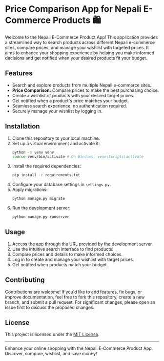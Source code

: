 # Price Comparison App for Nepali E-Commerce Products 🛍️

Welcome to the Nepali E-Commerce Product App! This application provides a streamlined way to search products across different Nepali e-commerce sites, compare prices, and manage your wishlist with targeted prices. It aims to enhance your shopping experience by helping you make informed decisions and get notified when your desired products fit your budget.

## Features

- Search and explore products from multiple Nepali e-commerce sites.
- **Price Comparison:** Compare prices to make the best purchasing choice.
- Create a wishlist of products with your desired target prices.
- Get notified when a product's price matches your budget.
- Seamless search experience, no authentication required.
- Securely manage your wishlist by logging in.

## Installation

1. Clone this repository to your local machine.
2. Set up a virtual environment and activate it:
   ```bash
   python -m venv venv
   source venv/bin/activate # On Windows: venv\Scripts\activate
4. Install the required dependencies:
   ```bash
   pip install -r requirements.txt
6. Configure your database settings in `settings.py`.
7. Apply migrations:
   ```bash
   python manage.py migrate
9. Run the development server:
    ```bash
    python manage.py runserver

## Usage

1. Access the app through the URL provided by the development server.
2. Use the intuitive search interface to find products.
3. Compare prices and details to make informed choices.
4. Log in to create and manage your wishlist with target prices.
5. Get notified when products match your budget.

## Contributing

Contributions are welcome! If you'd like to add features, fix bugs, or improve documentation, feel free to fork this repository, create a new branch, and submit a pull request. For significant changes, please open an issue first to discuss the proposed changes.

## License

This project is licensed under the [MIT License](LICENSE).

---

Enhance your online shopping with the Nepali E-Commerce Product App. Discover, compare, wishlist, and save money!
